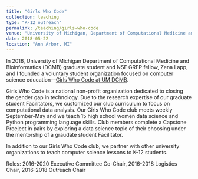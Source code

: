 ```yaml
---
title: "Girls Who Code"
collection: teaching
type: "K-12 outreach"
permalink: /teaching/girls-who-code
venue: "University of Michigan, Department of Computational Medicine and Bioinformatics"
date: 2018-05-22
location: "Ann Arbor, MI"
---
```


In 2016, University of Michigan Department of Computational Medicine and Bioinformatics (DCMB) graduate student and NSF GRFP fellow, Zena Lapp, and I founded a voluntary student organization focused on computer science education—[Girls Who Code at UM DCMB](http://umich.edu/~girlswc).

Girls Who Code is a national non-profit organization dedicated to closing the gender gap in technology. Due to the research expertise of our graduate student Facilitators, we customized our club curriculum to focus on computational data analysis. Our Girls Who Code club meets weekly September-May and we teach 15 high school women data science and Python programming language skills. Club members complete a Capstone Proeject in pairs by exploring a data science topic of their choosing under the mentorship of a graudate student Facilitator.

In addition to our Girls Who Code club, we partner with other university organizations to teach computer science lessons to K-12 students.

Roles:
2016-2020 Executive Committee Co-Chair, 2016-2018 Logistics Chair, 2016-2018 Outreach Chair



